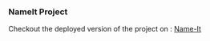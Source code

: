 ### NameIt Project

Checkout the deployed version of the project on : <a href="https://ayushdev.com/Name-It-React-Application">Name-It</a>
